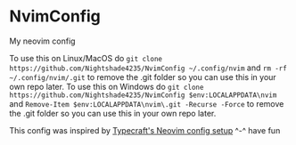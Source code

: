# NvimConfig
My neovim config


To use this on Linux/MacOS do ```git clone https://github.com/Nightshade4235/NvimConfig ~/.config/nvim``` and ```rm -rf ~/.config/nvim/.git``` to remove the .git folder so you can use this in your own repo later.
To use this on Windows do ```git clone https://github.com/Nightshade4235/NvimConfig $env:LOCALAPPDATA\nvim``` and ```Remove-Item $env:LOCALAPPDATA\nvim\.git -Recurse -Force``` to remove the .git folder so you can use this in your own repo later.

This config was inspired by [Typecraft's Neovim config setup](https://www.youtube.com/watch?v=zHTeCSVAFNY) ^-^ have fun
